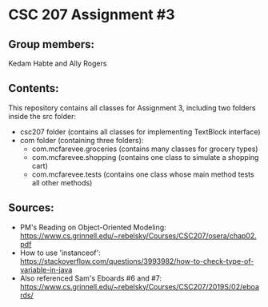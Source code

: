 # CSC 207 Assignment #3

## Group members:
Kedam Habte and Ally Rogers

## Contents:
This repository contains all classes for Assignment 3, including two folders inside the src folder:
* csc207 folder (contains all classes for implementing TextBlock interface)
* com folder (containing three folders):
  * com.mcfarevee.groceries (contains many classes for grocery types)
  * com.mcfarevee.shopping (contains one class to simulate a shopping cart)
  * com.mcfarevee.tests (contains one class whose main method tests all other methods)

## Sources:
* PM's Reading on Object-Oriented Modeling:
  https://www.cs.grinnell.edu/~rebelsky/Courses/CSC207/osera/chap02.pdf
* How to use 'instanceof':
  https://stackoverflow.com/questions/3993982/how-to-check-type-of-variable-in-java
* Also referenced Sam's Eboards #6 and #7:
  https://www.cs.grinnell.edu/~rebelsky/Courses/CSC207/2019S/02/eboards/

